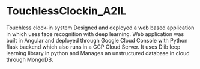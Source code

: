 # TouchlessClockin_A2IL
Touchless clock-in system Designed and deployed a web based application in which uses face recognition with deep learning. Web application was built in Angular and deployed through Google Cloud Console with Python flask backend which also runs in a GCP Cloud Server. It uses Dlib leep learning library in python and Manages an unstructured database in cloud through MongoDB.
